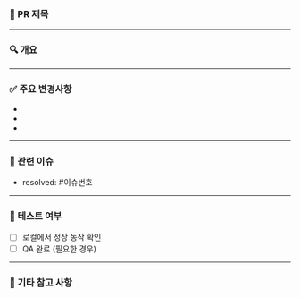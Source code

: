 ### 📌 PR 제목
<!-- 예: feat: 유저 프로필 수정 기능 추가 -->

---

### 🔍 개요
<!-- 어떤 작업을 했는지 간단히 설명해주세요 -->

---

### ✅ 주요 변경사항
<!-- 어떤 코드 변화가 있었는지 bullet로 정리해주세요 -->
- 
-
-

---

### 🔗 관련 이슈
<!-- 관련 이슈가 있다면 번호나 링크로 작성해주세요 -->
- resolved: #이슈번호

---

### 🧪 테스트 여부
- [ ] 로컬에서 정상 동작 확인
- [ ] QA 완료 (필요한 경우)

---

### 💬 기타 참고 사항
<!-- 리뷰어가 알아야 할 추가 정보가 있다면 작성해주세요 -->